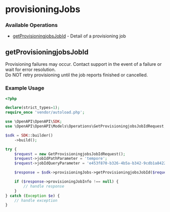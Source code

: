 # provisioningJobs

### Available Operations

* [getProvisioningjobsJobId](#getprovisioningjobsjobid) - Detail of a provisioning job

## getProvisioningjobsJobId

Provisioning failures may occur. Contact support in the event of a failure or wait for error resolution.<br />
Do NOT retry provisioning until the job reports finished or cancelled.

### Example Usage

```php
<?php

declare(strict_types=1);
require_once 'vendor/autoload.php';

use \OpenAPI\OpenAPI\SDK;
use \OpenAPI\OpenAPI\Models\Operations\GetProvisioningjobsJobIdRequest;

$sdk = SDK::builder()
    ->build();

try {
    $request = new GetProvisioningjobsJobIdRequest();
    $request->jobIdPathParameter = 'tempore';
    $request->jobIdQueryParameter = 'e453f870-b326-4b5a-b342-9cdb1a8422bb';

    $response = $sdk->provisioningJobs->getProvisioningjobsJobId($request);

    if ($response->provisioningJobInfo !== null) {
        // handle response
    }
} catch (Exception $e) {
    // handle exception
}
```
